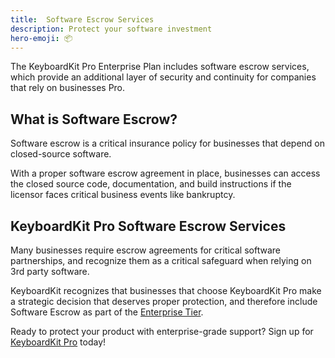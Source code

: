 ```yaml
---
title:  Software Escrow Services
description: Protect your software investment
hero-emoji: 📦
---
```


The KeyboardKit Pro Enterprise Plan includes software escrow services, which provide an additional layer of security and continuity for companies that rely on businesses Pro.



## What is Software Escrow?

Software escrow is a critical insurance policy for businesses that depend on closed-source software. 

With a proper software escrow agreement in place, businesses can access the closed source code, documentation, and build instructions if the licensor faces critical business events like bankruptcy.


## KeyboardKit Pro Software Escrow Services


Many businesses require escrow agreements for critical software partnerships, and recognize them as a critical safeguard when relying on 3rd party software.

KeyboardKit recognizes that businesses that choose KeyboardKit Pro make a strategic decision that deserves proper protection, and therefore include Software Escrow as part of the [Enterprise Tier](/pro).

Ready to protect your product with enterprise-grade support? Sign up for [KeyboardKit Pro](/pro) today!
